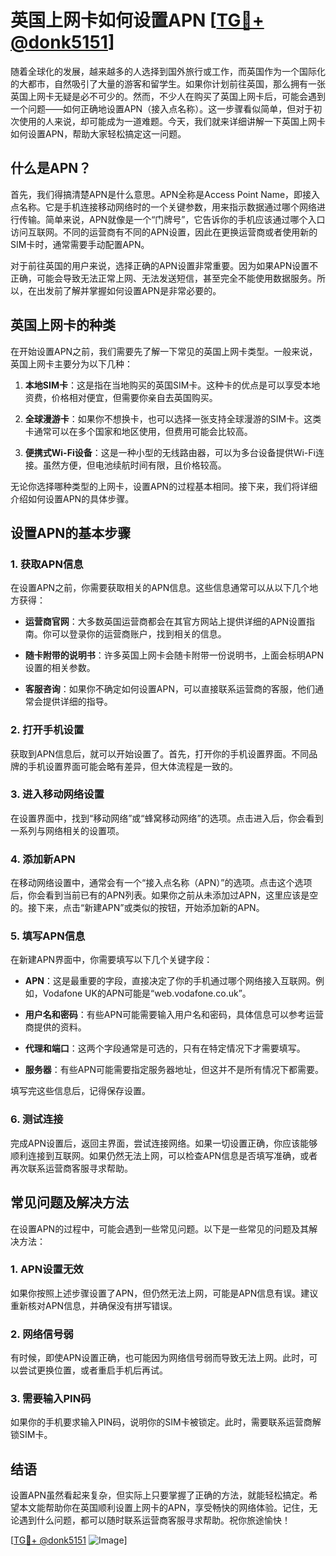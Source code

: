 # 英国上网卡如何设置APN [[TG💪+ @donk5151](https://t.me/s/donk5151)]

随着全球化的发展，越来越多的人选择到国外旅行或工作，而英国作为一个国际化的大都市，自然吸引了大量的游客和留学生。如果你计划前往英国，那么拥有一张英国上网卡无疑是必不可少的。然而，不少人在购买了英国上网卡后，可能会遇到一个问题——如何正确地设置APN（接入点名称）。这一步骤看似简单，但对于初次使用的人来说，却可能成为一道难题。今天，我们就来详细讲解一下英国上网卡如何设置APN，帮助大家轻松搞定这一问题。

## 什么是APN？

首先，我们得搞清楚APN是什么意思。APN全称是Access Point Name，即接入点名称。它是手机连接移动网络时的一个关键参数，用来指示数据通过哪个网络进行传输。简单来说，APN就像是一个“门牌号”，它告诉你的手机应该通过哪个入口访问互联网。不同的运营商有不同的APN设置，因此在更换运营商或者使用新的SIM卡时，通常需要手动配置APN。

对于前往英国的用户来说，选择正确的APN设置非常重要。因为如果APN设置不正确，可能会导致无法正常上网、无法发送短信，甚至完全不能使用数据服务。所以，在出发前了解并掌握如何设置APN是非常必要的。

## 英国上网卡的种类

在开始设置APN之前，我们需要先了解一下常见的英国上网卡类型。一般来说，英国上网卡主要分为以下几种：

1. **本地SIM卡**：这是指在当地购买的英国SIM卡。这种卡的优点是可以享受本地资费，价格相对便宜，但需要你亲自去英国购买。
   
2. **全球漫游卡**：如果你不想换卡，也可以选择一张支持全球漫游的SIM卡。这类卡通常可以在多个国家和地区使用，但费用可能会比较高。
   
3. **便携式Wi-Fi设备**：这是一种小型的无线路由器，可以为多台设备提供Wi-Fi连接。虽然方便，但电池续航时间有限，且价格较高。

无论你选择哪种类型的上网卡，设置APN的过程基本相同。接下来，我们将详细介绍如何设置APN的具体步骤。

## 设置APN的基本步骤

### 1. 获取APN信息

在设置APN之前，你需要获取相关的APN信息。这些信息通常可以从以下几个地方获得：

- **运营商官网**：大多数英国运营商都会在其官方网站上提供详细的APN设置指南。你可以登录你的运营商账户，找到相关的信息。
  
- **随卡附带的说明书**：许多英国上网卡会随卡附带一份说明书，上面会标明APN设置的相关参数。
  
- **客服咨询**：如果你不确定如何设置APN，可以直接联系运营商的客服，他们通常会提供详细的指导。

### 2. 打开手机设置

获取到APN信息后，就可以开始设置了。首先，打开你的手机设置界面。不同品牌的手机设置界面可能会略有差异，但大体流程是一致的。

### 3. 进入移动网络设置

在设置界面中，找到“移动网络”或“蜂窝移动网络”的选项。点击进入后，你会看到一系列与网络相关的设置项。

### 4. 添加新APN

在移动网络设置中，通常会有一个“接入点名称（APN）”的选项。点击这个选项后，你会看到当前已有的APN列表。如果你之前从未添加过APN，这里应该是空的。接下来，点击“新建APN”或类似的按钮，开始添加新的APN。

### 5. 填写APN信息

在新建APN界面中，你需要填写以下几个关键字段：

- **APN**：这是最重要的字段，直接决定了你的手机通过哪个网络接入互联网。例如，Vodafone UK的APN可能是“web.vodafone.co.uk”。
  
- **用户名和密码**：有些APN可能需要输入用户名和密码，具体信息可以参考运营商提供的资料。
  
- **代理和端口**：这两个字段通常是可选的，只有在特定情况下才需要填写。
  
- **服务器**：有些APN可能需要指定服务器地址，但这并不是所有情况下都需要。

填写完这些信息后，记得保存设置。

### 6. 测试连接

完成APN设置后，返回主界面，尝试连接网络。如果一切设置正确，你应该能够顺利连接到互联网。如果仍然无法上网，可以检查APN信息是否填写准确，或者再次联系运营商客服寻求帮助。

## 常见问题及解决方法

在设置APN的过程中，可能会遇到一些常见问题。以下是一些常见的问题及其解决方法：

### 1. APN设置无效

如果你按照上述步骤设置了APN，但仍然无法上网，可能是APN信息有误。建议重新核对APN信息，并确保没有拼写错误。

### 2. 网络信号弱

有时候，即使APN设置正确，也可能因为网络信号弱而导致无法上网。此时，可以尝试更换位置，或者重启手机后再试。

### 3. 需要输入PIN码

如果你的手机要求输入PIN码，说明你的SIM卡被锁定。此时，需要联系运营商解锁SIM卡。

## 结语

设置APN虽然看起来复杂，但实际上只要掌握了正确的方法，就能轻松搞定。希望本文能帮助你在英国顺利设置上网卡的APN，享受畅快的网络体验。记住，无论遇到什么问题，都可以随时联系运营商客服寻求帮助。祝你旅途愉快！

[[TG💪+ @donk5151](https://t.me/s/donk5151) ![Image](https://i.postimg.cc/rwNCRYN7/Snipaste-2025-04-30-17-27-05.png)]